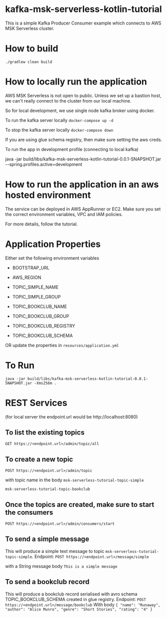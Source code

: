 # kafka-msk-serverless-kotlin-tutorial
This is a simple Kafka Producer Consumer example which connects to AWS MSK Serverless cluster. 

# How to build
`./gradlew clean build`

# How to locally run the application

AWS MSK Serverless is not open to public. Unless we set up a bastion host, we can't really connect to the cluster from our local machine. 

So for local development, we use single node kafka broker using docker.

To run the kafka server locally
`docker-compose up -d`

To stop the kafka server locally
`docker-compose down`

If you are using glue schema registry, then make sure setting the aws creds.

To run the app in development profile (connecting to local kafka)

java -jar build/libs/kafka-msk-serverless-kotlin-tutorial-0.0.1-SNAPSHOT.jar --spring.profiles.active=development

# How to run the application in an aws hosted environment
The service can be deployed in AWS AppRunner or EC2. Make sure you set the correct environment variables, VPC and IAM policies.

For more details, follow the tutorial.

# Application Properties
Either set the following environment variables
* BOOTSTRAP_URL
* AWS_REGION

* TOPIC_SIMPLE_NAME
* TOPIC_SIMPLE_GROUP

* TOPIC_BOOKCLUB_NAME
* TOPIC_BOOKCLUB_GROUP
* TOPIC_BOOKCLUB_REGISTRY
* TOPIC_BOOKCLUB_SCHEMA

OR update the properties in `resources/application.yml`

# To Run
`java -jar build/libs/kafka-msk-serverless-kotlin-tutorial-0.0.1-SNAPSHOT.jar -Xms256m .`

# REST Services 
(for local server the endpoint.url would be http://localhost:8080)
## To list the existing topics
`GET https://<endpoint.url>/admin/topic/all`

## To create a new topic
`POST https://<endpoint.url>/admin/topic`

with topic name in the body
`msk-serverless-tutorial-topic-simple`

`msk-serverless-tutorial-topic-bookclub`

## Once the topics are created, make sure to start the consumers
`POST https://<endpoint.url>/admin/consumers/start`

## To send a simple message
This will produce a simple text message to topic `msk-serverless-tutorial-topic-simple`.
Endpoint:
`POST https://<endpoint.url>/message/simple`

with a String message body
`This is a simple message`

## To send a bookclub record
This will produce a bookclub record serialised with avro schema TOPIC_BOOKCLUB_SCHEMA created in glue registry.
Endpoint:
`POST https://<endpoint.url>/message/bookclub`
With body 
`
{
    "name": "Runaway",
    "author": "Alice Munro",
    "genre": "Short Stories",
    "rating": "4"
}
`

